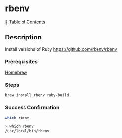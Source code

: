 # rbenv

📁 [Table of Contents](README.md)

## Description

Install versions of Ruby <https://github.com/rbenv/rbenv>

### Prerequisites

[Homebrew](homebrew.md)

### Steps

```sh
brew install rbenv ruby-build
```

### Success Confirmation

```sh
which rbenv
```

```sh
> which rbenv
/usr/local/bin/rbenv
```
